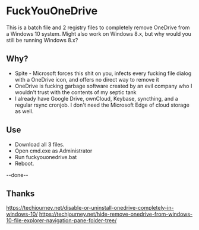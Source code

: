 # FuckYouOneDrive

This is a batch file and 2 registry files to completely remove OneDrive from a Windows 10 system. Might also work on Windows 8.x, but why would you still be running Windows 8.x?

## Why?

* Spite - Microsoft forces this shit on you, infects every fucking file dialog with a OneDrive icon, and offers no direct way to remove it
* OneDrive is fucking garbage software created by an evil company who I wouldn't trust with the contents of my septic tank
* I already have Google Drive, ownCloud, Keybase, syncthing, and a regular rsync cronjob. I don't need the Microsoft Edge of cloud storage as well.

## Use

* Download all 3 files.
* Open cmd.exe as Administrator
* Run fuckyouonedrive.bat
* Reboot.

--done--

## Thanks
https://techjourney.net/disable-or-uninstall-onedrive-completely-in-windows-10/
https://techjourney.net/hide-remove-onedrive-from-windows-10-file-explorer-navigation-pane-folder-tree/

